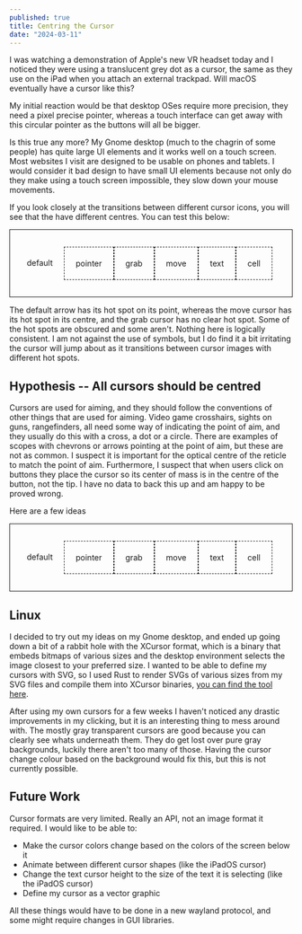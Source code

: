 ```yaml
---
published: true
title: Centring the Cursor
date: "2024-03-11"
---
```


I was watching a demonstration of Apple's new VR headset today and I noticed they were using a translucent grey dot as a cursor, the same as they use on the iPad when you attach an external trackpad. Will macOS eventually have a cursor like this?

My initial reaction would be that desktop OSes require more precision, they need a pixel precise pointer, whereas a touch interface can get away with this circular pointer as the buttons will all be bigger.

Is this true any more? My Gnome desktop (much to the chagrin of some people) has quite large UI elements and it works well on a touch screen. Most websites I visit are designed to be usable on phones and tablets. I would consider it bad design to have small UI elements because not only do they make using a touch screen impossible, they slow down your mouse movements.

If you look closely at the transitions between different cursor icons, you will see that the have different centres. You can test this below:

<div style="display:flex; flex-wrap:wrap; padding: 30px 10px; border: 1px solid">
    <div style=" padding:20px; cursor:default" >default</div>
    <div style="border: 1px dashed; padding:20px; cursor:pointer" >pointer</div>
    <div style="border: 1px dashed; padding:20px; cursor:grab" >grab</div>
    <div style="border: 1px dashed; padding:20px; cursor:move" >move</div>
    <div style="border: 1px dashed; padding:20px; cursor:text" >text</div>
    <div style="border: 1px dashed; padding:20px; cursor:cell" >cell</div>
</div>

The default arrow has its hot spot on its point, whereas the move cursor has its hot spot in its centre, and the grab cursor has no clear hot spot. Some of the hot spots are obscured and some aren't. Nothing here is logically consistent. I am not against the use of symbols, but I do find it a bit irritating the cursor will jump about as it transitions between cursor images with different hot spots.

## Hypothesis -- All cursors should be centred

Cursors are used for aiming, and they should follow the conventions of other things that are used for aiming. Video game crosshairs, sights on guns, rangefinders, all need some way of indicating the point of aim, and they usually do this with a cross, a dot or a circle. There are examples of scopes with chevrons or arrows pointing at the point of aim, but these are not as common. I suspect it is important for the optical centre of the reticle to match the point of aim. Furthermore, I suspect that when users click on buttons they place the cursor so its center of mass is in the centre of the button, not the tip. I have no data to back this up and am happy to be proved wrong.

Here are a few ideas 


<div style="display:flex; flex-wrap:wrap; padding: 30px 10px; border: 1px solid; cursor:url(/posts/centring_the_cursor/default.svg) 16 16, auto;">
    <div style="padding:20px;                     cursor:url(/posts/centring_the_cursor/default.svg) 16 16, auto;" >default</div>
    <div style="border: 1px dashed; padding:20px; cursor:url(/posts/centring_the_cursor/pointer.svg) 16 16, auto;" >pointer</div>
    <div style="border: 1px dashed; padding:20px; cursor:url(/posts/centring_the_cursor/grab.svg) 16 16, auto;" >grab</div>
    <div style="border: 1px dashed; padding:20px; cursor:url(/posts/centring_the_cursor/move.svg) 16 16, auto;" >move</div>
    <div style="border: 1px dashed; padding:20px; cursor:url(/posts/centring_the_cursor/text.svg) 16 16, auto;" >text</div>
    <div style="border: 1px dashed; padding:20px; cursor:url(/posts/centring_the_cursor/cell.svg) 16 16, auto;" >cell</div>
</div>

## Linux

I decided to try out my ideas on my Gnome desktop, and ended up going down a bit of a rabbit hole with the XCursor format, which is a binary that embeds bitmaps of various sizes and the desktop environment selects the image closest to your preferred size. I wanted to be able to define my cursors with SVG, so I used Rust to render SVGs of various sizes from my SVG files and compile them into XCursor binaries, [you can find the tool here](https://github.com/conorbergin/svg2xcursor/tree/main).

After using my own cursors for a few weeks I haven't noticed any drastic improvements in my clicking, but it is an interesting thing to mess around with. The mostly gray transparent cursors are good because you can clearly see whats underneath them. They do get lost over pure gray backgrounds, luckily there aren't too many of those. Having the cursor change colour based on the background would fix this, but this is not currently possible.

## Future Work

Cursor formats are very limited. Really an API, not an image format it required. I would like to be able to:

- Make the cursor colors change based on the colors of the screen below it
- Animate between different cursor shapes (like the iPadOS cursor)
- Change the text cursor height to the size of the text it is selecting (like the iPadOS cursor)
- Define my cursor as a vector graphic

All these things would have to be done in a new wayland protocol, and some might require changes in GUI libraries.